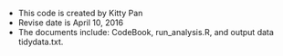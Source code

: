 * This code is created by Kitty Pan
* Revise date is April 10, 2016
* The documents include:
CodeBook, run_analysis.R, and output data tidydata.txt.
